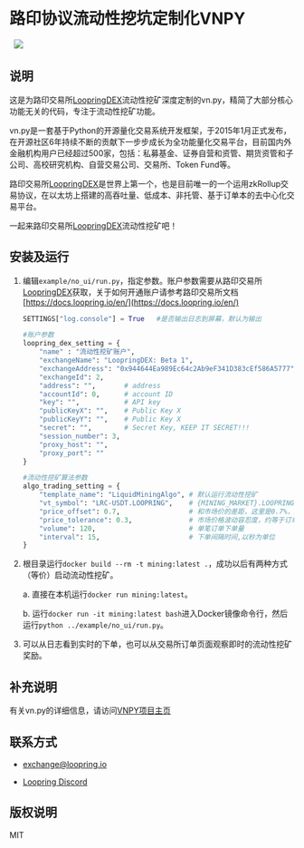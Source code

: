 # 路印协议流动性挖坑定制化VNPY

<p align="center">

  <img src ="https://vnpy.oss-cn-shanghai.aliyuncs.com/vnpy-logo.png"/>

</p>

## 说明

这是为路印交易所[LoopringDEX](https://loopring.io)流动性挖矿深度定制的vn.py，精简了大部分核心功能无关的代码，专注于流动性挖矿功能。

vn.py是一套基于Python的开源量化交易系统开发框架，于2015年1月正式发布，在开源社区6年持续不断的贡献下一步步成长为全功能量化交易平台，目前国内外金融机构用户已经超过500家，包括：私募基金、证券自营和资管、期货资管和子公司、高校研究机构、自营交易公司、交易所、Token Fund等。

路印交易所[LoopringDEX](https://loopring.io)是世界上第一个，也是目前唯一的一个运用zkRollup交易协议，在以太坊上搭建的高吞吐量、低成本、非托管、基于订单本的去中心化交易平台。

一起来路印交易所[LoopringDEX](https://loopring.io)流动性挖矿吧！

## 安装及运行

1. 编辑`example/no_ui/run.py`，指定参数。账户参数需要从路印交易所[LoopringDEX](https://loopring.io)获取，关于如何开通账户请参考路印交易所文档[https://docs.loopring.io/en/](https://docs.loopring.io/en/)

   ```python
   SETTINGS["log.console"] = True	#是否输出日志到屏幕，默认为输出
   
   #账户参数
   loopring_dex_setting = {
       "name" : "流动性挖矿账户",
       "exchangeName": "LoopringDEX: Beta 1",
       "exchangeAddress": "0x944644Ea989Ec64c2Ab9eF341D383cEf586A5777",
       "exchangeId": 2,
       "address": "",       # address
       "accountId": 0,      # account ID
       "key": "",           # API key
       "publicKeyX": "",    # Public Key X
       "publicKeyY": "",    # Public Key X
       "secret": "",        # Secret Key, KEEP IT SECRET!!!
       "session_number": 3,
       "proxy_host": "",
       "proxy_port": ""
   }
   
   #流动性挖矿算法参数
   algo_trading_setting = {
       "template_name": "LiquidMiningAlgo", # 默认运行流动性挖矿
       "vt_symbol": "LRC-USDT.LOOPRING",    # {MINING_MARKET}.LOOPRING
       "price_offset": 0.7,                 # 和市场价的差距，这里是0.7%，通常流动性挖矿1%内都有奖励
       "price_tolerance": 0.3,              # 市场价格波动容忍度，约等于订单价格在0.7+/-0.3范围内保持，超出重新下单
       "volume": 120,                       # 单笔订单下单量
       "interval": 15,                      # 下单间隔时间,以秒为单位
   }
   ```

2. 根目录运行`docker build --rm -t mining:latest .`，成功以后有两种方式（等价）启动流动性挖矿。

   a. 直接在本机运行`docker run mining:latest`。

   b. 运行`docker run -it mining:latest bash`进入Docker镜像命令行，然后运行`python ../example/no_ui/run.py`。

4. 可以从日志看到实时的下单，也可以从交易所订单页面观察即时的流动性挖矿奖励。

## 补充说明

有关vn.py的详细信息，请访问[VNPY项目主页](http://www.vnpy.com/)

## 联系方式

* [exchange@loopring.io](mailto:exchange@loopring.io)

* [Loopring Discord](https://discord.gg/KkYccYp)

## 版权说明

MIT